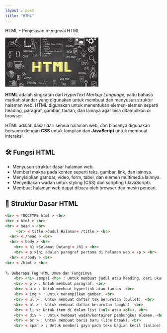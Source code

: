 ```yaml
---
layout : post
title: "HTML"
---
```



HTML - Penjelasan mengenai HTML

<img src="/assets/images/OIP.jpg" alt="HTML" width="300">

**HTML** adalah singkatan dari *HyperText Markup Language*, yaitu bahasa markah standar yang digunakan untuk membuat dan menyusun struktur halaman web. HTML digunakan untuk menentukan elemen-elemen seperti heading, paragraf, gambar, tautan, dan lainnya agar bisa ditampilkan di browser.

HTML adalah dasar dari semua halaman web, dan biasanya digunakan bersama dengan **CSS** untuk tampilan dan **JavaScript** untuk membuat interaksi.

## 🛠️ Fungsi HTML

- Menyusun struktur dasar halaman web.
- Memberi makna pada konten seperti teks, gambar, link, dan lainnya.
- Menyisipkan gambar, video, form, tabel, dan elemen multimedia lainnya.
- Menyediakan wadah untuk styling (CSS) dan scripting (JavaScript).
- Membuat halaman web dapat dibaca oleh browser dan mesin pencari.

## 🧱 Struktur Dasar HTML

```html 
<br> < !DOCTYPE html > <br>
<br> < html > <br>
<br> < head > <br>
     <br> < title >Judul Halaman< /title > <br>
  <br> < /head > <br>
  <br> < body > <br>
    <br> < h1 >Selamat Datang!< /h1 > <br>
    <br> < p >Ini adalah paragraf pertama di halaman web.< /p > <br>
  <br> < /body > <br>
<br> < /html > <br>

🏷️ Beberapa Tag HTML Umum dan Fungsinya
	<br> <h1> sampai <h6> : Untuk membuat judul atau heading, dari ukuran besar hingga kecil. <br>
	<br> < p > : Untuk membuat paragraf. <br>
	<br> < a > : Untuk membuat hyperlink atau tautan. <br>
	<br> < img > : Untuk menampilkan gambar. <br>
	<br> < ul > : Untuk membuat daftar tak berurutan (bullet). <br>
	<br> < ol > : Untuk membuat daftar berurutan (angka). <br>
	<br> < li >: Untuk item di dalam list (<ul> atau <ol>). <br>
	<br> < div > : Untuk membuat wadah/kontainer pembungkus elemen. <br>
	<br> < br > : Untuk membuat baris baru (line break). <br>
	<br> < span > : Untuk memberi gaya pada teks bagian kecil (inline). <br>